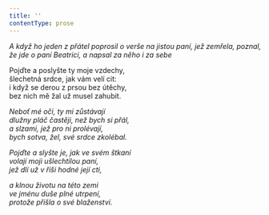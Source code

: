 ```yaml
---
title: ''
contentType: prose
---
```


<section>

_A když ho jeden z přátel poprosil o verše na jistou paní, jež zemřela, poznal, že jde o paní Beatrici, a napsal za něho i za sebe_

</section>

<section>

Pojďte a poslyšte ty moje vzdechy,  
šlechetná srdce, jak vám velí cit:  
i když se derou z prsou bez útěchy,  
bez nich mě žal už musel zahubit.

_Neboť mé oči, ty mi zůstávají  
dlužny pláč častěji, než bych si přál,  
a slzami, jež pro ni prolévají,  
bych sotva, žel, své srdce zkolébal._

</section>

<section>

_Pojďte a slyšte je, jak ve svém štkaní  
volají moji ušlechtilou paní,  
jež dlí už v říši hodné její cti,_

</section>

<section>

_a klnou životu na této zemi  
ve jménu duše plné utrpení,  
protože přišla o své blaženství._

</section>
